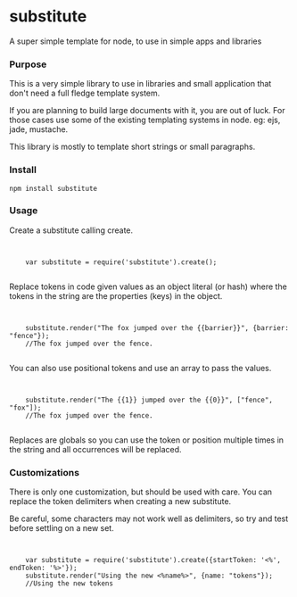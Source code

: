substitute
==========

A super simple template for node, to use in simple apps and libraries

### Purpose

This is a very simple library to use in libraries and small application that don't need a full fledge template system.

If you are planning to build large documents with it, you are out of luck. For those cases use some of the existing templating systems in node. eg: ejs, jade, mustache.

This library is mostly to template short strings or small paragraphs.

### Install

`npm install substitute`


### Usage

Create a substitute calling create.

<pre><code>

    var substitute = require('substitute').create();

</code></pre>

Replace tokens in code given values as an object literal (or hash) where the tokens in the string are the properties (keys) in the object.

<pre><code>

    substitute.render("The fox jumped over the {{barrier}}", {barrier: "fence"});
    //The fox jumped over the fence.

</code></pre>

You can also use positional tokens and use an array to pass the values.

<pre><code>

    substitute.render("The {{1}} jumped over the {{0}}", ["fence", "fox"]);
    //The fox jumped over the fence.

</code></pre>

Replaces are globals so you can use the token or position multiple times in the string and all occurrences will be replaced.

### Customizations

There is only one customization, but should be used with care. You can replace the token delimiters when creating a new substitute.

Be careful, some characters may not work well as delimiters, so try and test before settling on a new set.

<pre><code>

    var substitute = require('substitute').create({startToken: '<%', endToken: '%>'});
    substitute.render("Using the new <%name%>", {name: "tokens"});
    //Using the new tokens

</code></pre>
